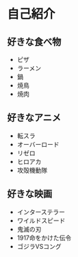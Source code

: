 # 自己紹介

## 好きな食べ物
- ピザ 
- ラーメン
- 鍋
- 焼鳥
- 焼肉

## 好きなアニメ
- 転スラ
- オーバーロード
- リゼロ
- ヒロアカ
- 攻殻機動隊

## 好きな映画
- インターステラー
- ワイルドスピード
- 鬼滅の刃
- 1917命をかけた伝令
- ゴジラVSコング

